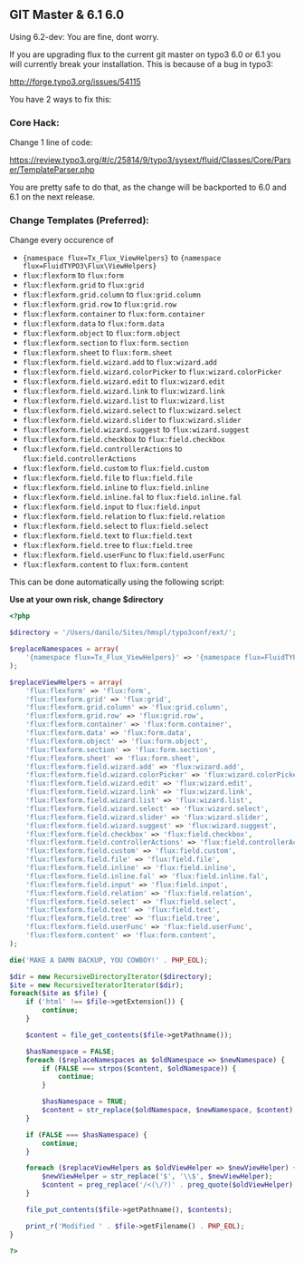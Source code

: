 ## GIT Master & 6.1 6.0

Using 6.2-dev: You are fine, dont worry.


If you are upgrading flux to the current git master on typo3 6.0 or 6.1 you will currently break your installation. This is because of a bug in typo3:

http://forge.typo3.org/issues/54115

You have 2 ways to fix this:

### Core Hack:

Change 1 line of code:

https://review.typo3.org/#/c/25814/9/typo3/sysext/fluid/Classes/Core/Parser/TemplateParser.php

You are pretty safe to do that, as the change will be backported to 6.0 and 6.1 on the next release.

### Change Templates (Preferred):

Change every occurence of 

* ``{namespace flux=Tx_Flux_ViewHelpers}`` to ``{namespace flux=FluidTYPO3\Flux\ViewHelpers}``
* ``flux:flexform`` to ``flux:form``
* ``flux:flexform.grid`` to ``flux:grid``
* ``flux:flexform.grid.column`` to ``flux:grid.column``
* ``flux:flexform.grid.row`` to ``flux:grid.row``
* ``flux:flexform.container`` to ``flux:form.container``
* ``flux:flexform.data`` to ``flux:form.data``
* ``flux:flexform.object`` to ``flux:form.object``
* ``flux:flexform.section`` to ``flux:form.section``
* ``flux:flexform.sheet`` to ``flux:form.sheet``
* ``flux:flexform.field.wizard.add`` to ``flux:wizard.add``
* ``flux:flexform.field.wizard.colorPicker`` to ``flux:wizard.colorPicker``
* ``flux:flexform.field.wizard.edit`` to ``flux:wizard.edit``
* ``flux:flexform.field.wizard.link`` to ``flux:wizard.link``
* ``flux:flexform.field.wizard.list`` to ``flux:wizard.list``
* ``flux:flexform.field.wizard.select`` to ``flux:wizard.select``
* ``flux:flexform.field.wizard.slider`` to ``flux:wizard.slider``
* ``flux:flexform.field.wizard.suggest`` to ``flux:wizard.suggest``
* ``flux:flexform.field.checkbox`` to ``flux:field.checkbox``
* ``flux:flexform.field.controllerActions`` to ``flux:field.controllerActions``
* ``flux:flexform.field.custom`` to ``flux:field.custom``
* ``flux:flexform.field.file`` to ``flux:field.file``
* ``flux:flexform.field.inline`` to ``flux:field.inline``
* ``flux:flexform.field.inline.fal`` to ``flux:field.inline.fal``
* ``flux:flexform.field.input`` to ``flux:field.input``
* ``flux:flexform.field.relation`` to ``flux:field.relation``
* ``flux:flexform.field.select`` to ``flux:field.select``
* ``flux:flexform.field.text`` to ``flux:field.text``
* ``flux:flexform.field.tree`` to ``flux:field.tree``
* ``flux:flexform.field.userFunc`` to ``flux:field.userFunc``
* ``flux:flexform.content`` to ``flux:form.content``

This can be done automatically using the following script:

**Use at your own risk, change $directory**

```php
<?php

$directory = '/Users/danilo/Sites/hmspl/typo3conf/ext/';

$replaceNamespaces = array(
	'{namespace flux=Tx_Flux_ViewHelpers}' => '{namespace flux=FluidTYPO3\Flux\ViewHelpers}',
);

$replaceViewHelpers = array(
	'flux:flexform' => 'flux:form',
	'flux:flexform.grid' => 'flux:grid',
	'flux:flexform.grid.column' => 'flux:grid.column',
	'flux:flexform.grid.row' => 'flux:grid.row',
	'flux:flexform.container' => 'flux:form.container',
	'flux:flexform.data' => 'flux:form.data',
	'flux:flexform.object' => 'flux:form.object',
	'flux:flexform.section' => 'flux:form.section',
	'flux:flexform.sheet' => 'flux:form.sheet',
	'flux:flexform.field.wizard.add' => 'flux:wizard.add',
	'flux:flexform.field.wizard.colorPicker' => 'flux:wizard.colorPicker',
	'flux:flexform.field.wizard.edit' => 'flux:wizard.edit',
	'flux:flexform.field.wizard.link' => 'flux:wizard.link',
	'flux:flexform.field.wizard.list' => 'flux:wizard.list',
	'flux:flexform.field.wizard.select' => 'flux:wizard.select',
	'flux:flexform.field.wizard.slider' => 'flux:wizard.slider',
	'flux:flexform.field.wizard.suggest' => 'flux:wizard.suggest',
	'flux:flexform.field.checkbox' => 'flux:field.checkbox',
	'flux:flexform.field.controllerActions' => 'flux:field.controllerActions',
	'flux:flexform.field.custom' => 'flux:field.custom',
	'flux:flexform.field.file' => 'flux:field.file',
	'flux:flexform.field.inline' => 'flux:field.inline',
	'flux:flexform.field.inline.fal' => 'flux:field.inline.fal',
	'flux:flexform.field.input' => 'flux:field.input',
	'flux:flexform.field.relation' => 'flux:field.relation',
	'flux:flexform.field.select' => 'flux:field.select',
	'flux:flexform.field.text' => 'flux:field.text',
	'flux:flexform.field.tree' => 'flux:field.tree',
	'flux:flexform.field.userFunc' => 'flux:field.userFunc',
	'flux:flexform.content' => 'flux:form.content',
);

die('MAKE A DAMN BACKUP, YOU COWBOY!' . PHP_EOL);

$dir = new RecursiveDirectoryIterator($directory);
$ite = new RecursiveIteratorIterator($dir);
foreach($ite as $file) {
	if ('html' !== $file->getExtension()) {
		continue;
	}

	$content = file_get_contents($file->getPathname());

	$hasNamespace = FALSE;
	foreach ($replaceNamespaces as $oldNamespace => $newNamespace) {
		if (FALSE === strpos($content, $oldNamespace)) {
			continue;
		}

		$hasNamespace = TRUE;
		$content = str_replace($oldNamespace, $newNamespace, $content);
	}

	if (FALSE === $hasNamespace) {
		continue;
	}

	foreach ($replaceViewHelpers as $oldViewHelper => $newViewHelper) {
		$newViewHelper = str_replace('$', '\\$', $newViewHelper);
		$content = preg_replace('/<(\/?)' . preg_quote($oldViewHelper) . '([\s\/>])/', '<$1' . $newViewHelper . '$2', $content);
	}

	file_put_contents($file->getPathname(), $contents);

	print_r('Modified ' . $file->getFilename() . PHP_EOL);
}

?>
```
